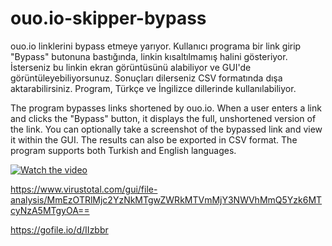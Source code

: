 # ouo.io-skipper-bypass
ouo.io linklerini bypass etmeye yarıyor. Kullanıcı programa bir link girip "Bypass" butonuna bastığında, linkin kısaltılmamış halini gösteriyor. İsterseniz bu linkin ekran görüntüsünü alabiliyor ve GUI'de görüntüleyebiliyorsunuz. Sonuçları dilerseniz CSV formatında dışa aktarabilirsiniz. Program, Türkçe ve İngilizce dillerinde kullanılabiliyor.


The program bypasses links shortened by ouo.io. When a user enters a link and clicks the "Bypass" button, it displays the full, unshortened version of the link. You can optionally take a screenshot of the bypassed link and view it within the GUI. The results can also be exported in CSV format. The program supports both Turkish and English languages.

[![Watch the video](https://img.youtube.com/vi/tQcAAI3NqgU/maxresdefault.jpg)](https://www.youtube.com/watch?v=tQcAAI3NqgU)


https://www.virustotal.com/gui/file-analysis/MmEzOTRlMjc2YzNkMTgwZWRkMTVmMjY3NWVhMmQ5Yzk6MTcyNzA5MTgyOA==

https://gofile.io/d/IIzbbr

